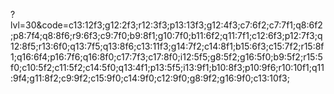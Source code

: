 ?lvl=30&code=c13:12f3;g12:2f3;r12:3f3;p13:13f3;g12:4f3;c7:6f2;c7:7f1;q8:6f2;p8:7f4;q8:8f6;r9:6f3;c9:7f0;b9:8f1;g10:7f0;b11:6f2;q11:7f1;c12:6f3;p12:7f3;q12:8f5;r13:6f0;q13:7f5;q13:8f6;c13:11f3;g14:7f2;c14:8f1;b15:6f3;c15:7f2;r15:8f1;q16:6f4;p16:7f6;q16:8f0;c17:7f3;c17:8f0;i12:5f5;g8:5f2;g16:5f0;b9:5f2;r15:5f0;c10:5f2;c11:5f2;c14:5f0;q13:4f1;p13:5f5;i13:9f1;b10:8f3;p10:9f6;r10:10f1;q11:9f4;g11:8f2;c9:9f2;c15:9f0;c14:9f0;c12:9f0;g8:9f2;g16:9f0;c13:10f3;